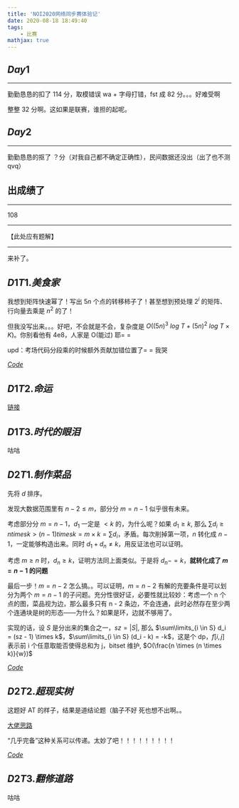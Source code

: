 ```yaml
---
title: 'NOI2020网络同步赛体验记'
date: 2020-08-18 18:49:40
tags:
    - 比赛
mathjax: true
---
```


## $Day1$
---

勤勤恳恳的扣了 114 分，取模错误 wa + 字母打错，fst 成 82 分。。。好难受啊

整整 32 分啊。这如果是联赛，谁担的起呢。

## $Day2$
---

勤勤恳恳的抠了 ？分（对我自己都不确定正确性），民间数据还没出（出了也不测 qvq）

## 出成绩了
-----

108

-----

【此处应有题解】

-----

来补了。

## $D1T1. 美食家$

我想到矩阵快速幂了！写出 $5n$ 个点的转移柿子了！甚至想到预处理 $2^i$ 的矩阵、行向量去乘是 $n^2$ 的了！

但我没写出来。。。好吧，不会就是不会，复杂度是 $O((5n)^3\ log\ T + (5n)^2\ log\ T \times K)$。你别看他有 4e8，人家是 O(能过) 耶= =

upd：考场代码分段乘的时候额外贡献加错位置了= = 我哭

[$Code$](https://loj.ac/submission/927790)

## $D1T2. 命运$

[链接](https://imilyx.github.io/2020/09/08/%E4%BB%A5%20CF1327F%20%E4%B8%BA%E4%BB%A3%E8%A1%A8%E7%9A%84%E4%B8%80%E7%B1%BB%E9%99%90%E5%88%B6%E8%AE%A1%E6%95%B0%E9%97%AE%E9%A2%98/)

## $D1T3. 时代的眼泪$

咕咕

## $D2T1. 制作菜品$

先将 $d$ 排序。

发现大数据范围里有 $n - 2 \leq m$，部分分 $m = n - 1$ 似乎很有未来。

考虑部分分 $m = n - 1$，$d_1$ 一定是 $< k$ 的，为什么呢？如果 $d_1 \geq k$, 那么 $\sum d_i \geq n times k > (n - 1) times k = m \times k = \sum d_i$，矛盾。每次削掉第一项，$n$ 转化成 $n - 1$，一定能够构造出来。同时 $d_1 + d_n \neq k$，用反证法也可以证明。

考虑 $m \geq n$ 时，$d_n \geq k$，证明方法同上面类似。于是将 $d_n -= k$，**就转化成了 $m = n - 1$ 的问题**

最后一步！$m = n - 2$ 怎么搞。。可以证明，$m = n - 2$ 有解的充要条件是可以划分为两个 $m = n - 1$ 的子问题。充分性很好证，必要性就比较妙：考虑一个 n 个点的图，菜品视为边，那么最多只有 n - 2 条边，不会连通，此时必然存在至少两个连通块是树的形态——为什么？如果是环，边就不够用了。

实现的话，设 $S$ 是分出来的集合之一，$sz = |S|$, 那么 $\sum\limits_{i \in S} d_i = (sz - 1) \times k$，$\sum\limits_{i \in S} (d_i - k) = -k$，这是个 dp，$f[i, j]$ 表示前 i 个任意取能否使得总和为 j，bitset 维护, $O(\frac{n \times (n \times k)}{w})$

[$Code$](https://loj.ac/submission/927794)

## $D2T2. 超现实树$

这题好 AT 的样子，结果是道结论题（脑子不好 死也想不出啊。。

[大佬思路](https://www.luogu.com.cn/blog/startd/solution-p6776)

“几乎完备”这种关系可以传递。太妙了吧！！！！！！！！！

[$Code$](https://loj.ac/submission/927797)

## $D2T3. 翻修道路$

咕咕